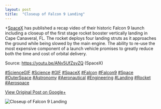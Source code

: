 ```yaml
---
layout: post
title:  "Closeup of Falcon 9 Landing"
---
```


+[SpaceX](https://plus.google.com/104512038508075599339) has published a recap
video of their historic Falcon 9 launch including a closeup of the first stage
rocket booster vertically landing in Cape Canaveral, FL. The rocket deploys
four landing struts as it approaches the ground while being slowed by the main
engine. The ability to re-use the most expensive component of a launch vehicle
promises to greatly reduce both the time and cost of orbital delivery.  
  
Source: <https://youtu.be/ANv5UfZsvZQ> (SpaceX)  
  
[#ScienceGIF](https://plus.google.com/s/%23ScienceGIF/posts)
[#Science](https://plus.google.com/s/%23Science/posts)
[#GIF](https://plus.google.com/s/%23GIF/posts)
[#SpaceX](https://plus.google.com/s/%23SpaceX/posts)
[#Falcon](https://plus.google.com/s/%23Falcon/posts)
[#Falcon9](https://plus.google.com/s/%23Falcon9/posts)
[#Space](https://plus.google.com/s/%23Space/posts)
[#OuterSpace](https://plus.google.com/s/%23OuterSpace/posts)
[#Astronomy](https://plus.google.com/s/%23Astronomy/posts)
[#Aeronautical](https://plus.google.com/s/%23Aeronautical/posts)
[#Engineering](https://plus.google.com/s/%23Engineering/posts)
[#Landing](https://plus.google.com/s/%23Landing/posts)
[#Rocket](https://plus.google.com/s/%23Rocket/posts)
[#Aerospace](https://plus.google.com/s/%23Aerospace/posts)

[View Original Post on Google+](https://plus.google.com/+ColinSullender/posts/LTYzUkYYBNU)

![Closeup of Falcon 9 Landing](/assets/img/2016-01-12-Closeup-of-Falcon-9-Landing.gif)
